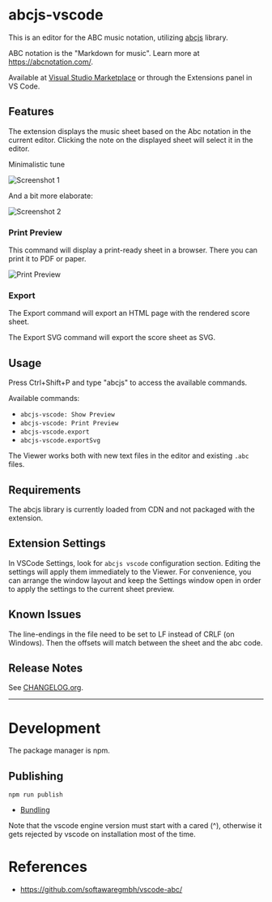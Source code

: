 # abcjs-vscode

This is an editor for the ABC music notation, utilizing [abcjs](https://abcjs.net/) library.

ABC notation is the "Markdown for music". Learn more at https://abcnotation.com/.

Available at [Visual Studio Marketplace](https://marketplace.visualstudio.com/items?itemName=alensiljak.abcjs-vscode) or through the Extensions panel in VS Code.

## Features

The extension displays the music sheet based on the Abc notation in the current editor.
Clicking the note on the displayed sheet will select it in the editor.

Minimalistic tune

![Screenshot 1](https://imgur.com/v5y0qVB.png)

And a bit more elaborate:

![Screenshot 2](https://imgur.com/HMILUbe.png)

### Print Preview

This command will display a print-ready sheet in a browser. There you can print it to PDF or paper.

![Print Preview](https://imgur.com/4enTxxd.png)

### Export

The Export command will export an HTML page with the rendered score sheet.

The Export SVG command will export the score sheet as SVG.

## Usage

Press Ctrl+Shift+P and type "abcjs" to access the available commands.

Available commands: 
- `abcjs-vscode: Show Preview`
- `abcjs-vscode: Print Preview`
- `abcjs-vscode.export`
- `abcjs-vscode.exportSvg`

The Viewer works both with new text files in the editor and existing `.abc` files.

## Requirements

The abcjs library is currently loaded from CDN and not packaged with the extension.

## Extension Settings

In VSCode Settings, look for `abcjs vscode` configuration section. Editing the settings will apply them immediately to the Viewer. For convenience, you can arrange the window layout and keep the Settings window open in order to apply the settings to the current sheet preview.

<!--
Include if your extension adds any VS Code settings through the `contributes.configuration` extension point.

For example:

This extension contributes the following settings:

* `myExtension.enable`: enable/disable this extension
* `myExtension.thing`: set to `blah` to do something
-->

## Known Issues

The line-endings in the file need to be set to LF instead of CRLF (on Windows). Then the offsets will match between the sheet and the abc code.

## Release Notes

See [CHANGELOG.org](CHANGELOG.org).

--------------------------------------------------------------------------------------------------

# Development

The package manager is npm.

## Publishing

`npm run publish`

- [Bundling](https://code.visualstudio.com/api/working-with-extensions/bundling-extension)

Note that the vscode engine version must start with a cared (^), otherwise it gets rejected by vscode on installation most of the time.

# References

- https://github.com/softawaregmbh/vscode-abc/

<!--
Documentation:

- [vscode API](https://code.visualstudio.com/api)
- [Samples](https://github.com/Microsoft/vscode-extension-samples)
- Editor
  - [Custom Editor](https://code.visualstudio.com/api/extension-guides/custom-editors)
  - [Editing sample](https://github.com/microsoft/vscode-extension-samples/blob/master/document-editing-sample/src/extension.ts#L8-L20)
  - [Show Offset extension](https://github.com/ramya-rao-a/show-offset/blob/master/src/extension.ts)
- [Text Document Show Options](https://code.visualstudio.com/api/references/vscode-api#TextDocumentShowOptions)
- [Syntax](https://code.visualstudio.com/api/language-extensions/syntax-highlight-guide)
- [Publishing](https://code.visualstudio.com/api/working-with-extensions/publishing-extension)

vsce publish
Use a local version with
npm run publish
~yarn vsce publish~.
-->
